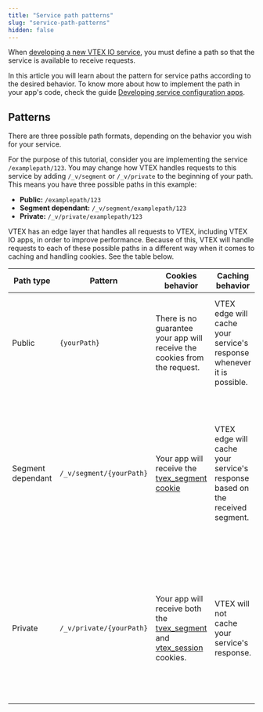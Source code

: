 ```yaml
---
title: "Service path patterns"
slug: "service-path-patterns"
hidden: false
---
```


When [developing a new VTEX IO service](https://developers.vtex.com/docs/guides/vtex-io-documentation-developing-service-configuration-apps), you must define a path so that the service is available to receive requests.

In this article you will learn about the pattern for service paths according to the desired behavior. To know more about how to implement the path in your app's code, check the guide [Developing service configuration apps](https://developers.vtex.com/docs/guides/vtex-io-documentation-developing-service-configuration-apps).

## Patterns

There are three possible path formats, depending on the behavior you wish for your service.

For the purpose of this tutorial, consider you are implementing the service `/examplepath/123`. You may change how VTEX handles requests to this service by adding `/_v/segment` or `/_v/private` to the beginning of your path. This means you have three possible paths in this example:

- **Public:** `/examplepath/123`
- **Segment dependant:** `/_v/segment/examplepath/123`
- **Private:** `/_v/private/examplepath/123`

VTEX has an edge layer that handles all requests to VTEX, including VTEX IO apps, in order to improve performance. Because of this, VTEX will handle requests to each of these possible paths in a different way when it comes to caching and handling cookies. See the table below.

| **Path type**     | **Pattern**              | **Cookies behavior**                                                                                                                                                                                                                                | **Caching behavior**                                                        | **Example use case**                                                                                                                             |
|-------------------|--------------------------|-----------------------------------------------------------------------------------------------------------------------------------------------------------------------------------------------------------------------------------------------------|-----------------------------------------------------------------------------|--------------------------------------------------------------------------------------------------------------------------------------------------|
| Public            | `{yourPath}`             | There is no guarantee your app will receive the cookies from the request.                                                                                                                                                                           | VTEX edge will cache your service's response whenever it is possible.       | Retrieving information that does not vary according to user or segment, such as product images.                                                  |
| Segment dependant | `/_v/segment/{yourPath}` | Your app will receive the [tvex_segment cookie](https://developers.vtex.com/docs/guides/sessions-system-overview#cookie-vtexsegment)                                                                                                                | VTEX edge will cache your service's response based on the received segment. | Retrieving information that may change depending on the segment. For instance, applying promotions according to the shopper's selected currency. |
| Private           | `/_v/private/{yourPath}` | Your app will receive both the [tvex_segment](https://developers.vtex.com/docs/guides/sessions-system-overview#cookie-vtexsegment) and [vtex_session](https://developers.vtex.com/docs/guides/sessions-system-overview#cookie-vtexsession) cookies. | VTEX will not cache your service's response.                                | Retrieving information depending on the shopper identity or specific session, such as the shopper's order history or registered addresses.       |
